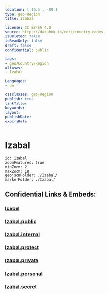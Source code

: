 ```yaml
---
location: [ 15.5 , -89 ] 
type: geo-Region
title: Izabal

license: CC BY-SA 4.0
source: https://datahub.io/core/country-codes
isDeleted: false
isReadOnly: false
draft: false
confidential: public

tags:
- geo/Country/Region
aliases:
- Izabal

Languages:
- de

cssclasses: geo-Region
publish: true
linkTitle: 
keywords: 
layout: 
publishDate: 
expiryDate: 
---
```


# Izabal

```leaflet
id: Izabal
zoomFeatures: true 
minZoom: 2 
maxZoom: 18
geojsonFolder: ./Izabal/
markerFolder: ./Izabal/
```


## Confidential Links & Embeds: 

### [Izabal](/_Standards/Earth/Continent/America~Central/Guatemala/Departments~Guatemala/Izabal.md) 

### [Izabal.public](/_public/Earth/Continent/America~Central/Guatemala/Departments~Guatemala/Izabal.public.md) 

### [Izabal.internal](/_internal/Earth/Continent/America~Central/Guatemala/Departments~Guatemala/Izabal.internal.md) 

### [Izabal.protect](/_protect/Earth/Continent/America~Central/Guatemala/Departments~Guatemala/Izabal.protect.md) 

### [Izabal.private](/_private/Earth/Continent/America~Central/Guatemala/Departments~Guatemala/Izabal.private.md) 

### [Izabal.personal](/_personal/Earth/Continent/America~Central/Guatemala/Departments~Guatemala/Izabal.personal.md) 

### [Izabal.secret](/_secret/Earth/Continent/America~Central/Guatemala/Departments~Guatemala/Izabal.secret.md)

